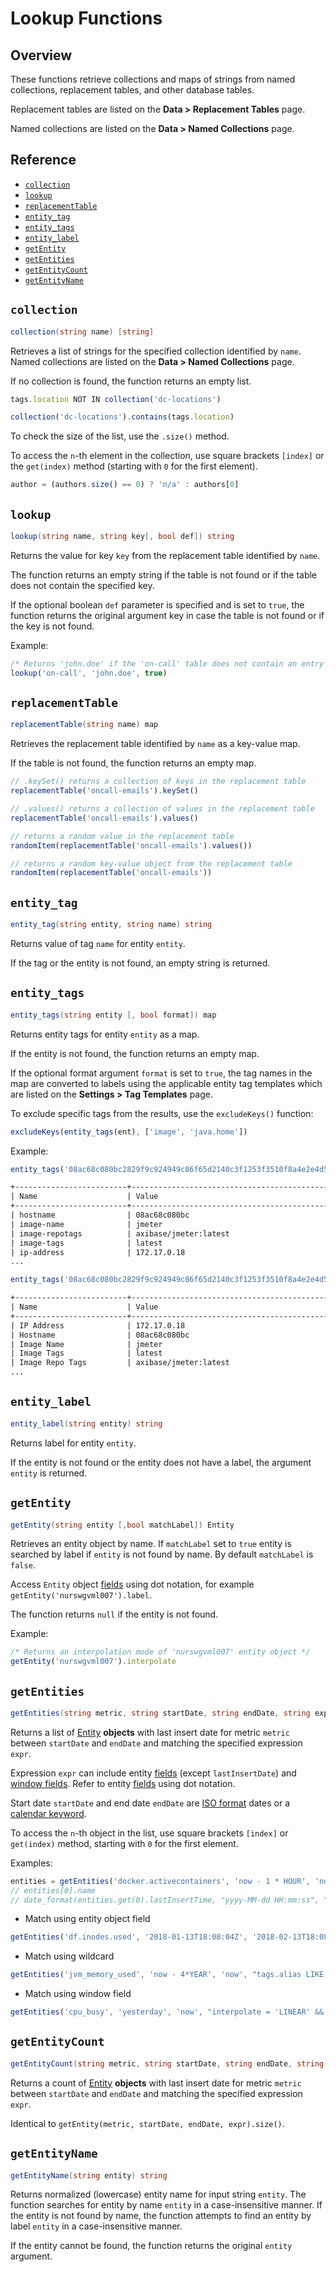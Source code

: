 # Lookup Functions

## Overview

These functions retrieve collections and maps of strings from named collections, replacement tables, and other database tables.

Replacement tables are listed on the **Data > Replacement Tables** page.

Named collections are listed on the **Data > Named Collections** page.

## Reference

* [`collection`](#collection)
* [`lookup`](#lookup)
* [`replacementTable`](#replacementtable)
* [`entity_tag`](#entity_tag)
* [`entity_tags`](#entity_tags)
* [`entity_label`](#entity_label)
* [`getEntity`](#getentity)
* [`getEntities`](#getentities)
* [`getEntityCount`](#getentitycount)
* [`getEntityName`](#getentityname)

## `collection`

```csharp
collection(string name) [string]
```

Retrieves a list of strings for the specified collection identified by `name`. Named collections are listed on the **Data > Named Collections** page.

If no collection is found, the function returns an empty list.

```javascript
tags.location NOT IN collection('dc-locations')
```

```javascript
collection('dc-locations').contains(tags.location)
```

To check the size of the list, use the `.size()` method.

To access the `n`-th element in the collection, use square brackets `[index]` or the `get(index)` method (starting with `0` for the first element).

```javascript
author = (authors.size() == 0) ? 'n/a' : authors[0]
```

## `lookup`

```csharp
lookup(string name, string key[, bool def]) string
```

Returns the value for key `key` from the replacement table identified by `name`.

The function returns an empty string if the table is not found or if the table does not contain the specified key.

If the optional boolean `def` parameter is specified and is set to `true`, the function returns the original argument key in case the table is not found or if the key is not found.

Example:

```javascript
/* Returns 'john.doe' if the 'on-call' table does not contain an entry for 'john.doe' */
lookup('on-call', 'john.doe', true)
```

## `replacementTable`

```csharp
replacementTable(string name) map
```

Retrieves the replacement table identified by `name` as a key-value map.

If the table is not found, the function returns an empty map.

```javascript
// .keySet() returns a collection of keys in the replacement table
replacementTable('oncall-emails').keySet()
```

```javascript
// .values() returns a collection of values in the replacement table
replacementTable('oncall-emails').values()
```

```javascript
// returns a random value in the replacement table
randomItem(replacementTable('oncall-emails').values())
```

```javascript
// returns a random key-value object from the replacement table
randomItem(replacementTable('oncall-emails'))
```

## `entity_tag`

```csharp
entity_tag(string entity, string name) string
```

Returns value of tag `name` for entity `entity`.

If the tag or the entity is not found, an empty string is returned.

## `entity_tags`

```csharp
entity_tags(string entity [, bool format]) map
```

Returns entity tags for entity `entity` as a map.

If the entity is not found, the function returns an empty map.

If the optional format argument `format` is set to `true`, the tag names in the map are converted to labels using the applicable entity tag templates which are listed on the **Settings > Tag Templates** page.

To exclude specific tags from the results, use the `excludeKeys()` function:

```javascript
excludeKeys(entity_tags(ent), ['image', 'java.home'])
```

Example:

```javascript
entity_tags('08ac68c080bc2829f9c924949c86f65d2140c3f1253f3510f8a4e2e4d5219e2b')
```

```txt
+-------------------------+----------------------------------------------+
| Name                    | Value                                        |
+-------------------------+----------------------------------------------+
| hostname                | 08ac68c080bc                                 |
| image-name              | jmeter                                       |
| image-repotags          | axibase/jmeter:latest                        |
| image-tags              | latest                                       |
| ip-address              | 172.17.0.18                                  |
...
```

```javascript
entity_tags('08ac68c080bc2829f9c924949c86f65d2140c3f1253f3510f8a4e2e4d5219e2b', true)
```

```txt
+-------------------------+----------------------------------------------+
| Name                    | Value                                        |
+-------------------------+----------------------------------------------+
| IP Address              | 172.17.0.18                                  |
| Hostname                | 08ac68c080bc                                 |
| Image Name              | jmeter                                       |
| Image Tags              | latest                                       |
| Image Repo Tags         | axibase/jmeter:latest                        |
...
```

## `entity_label`

```csharp
entity_label(string entity) string
```

Returns label for entity `entity`.

If the entity is not found or the entity does not have a label, the argument `entity` is returned.

## `getEntity`

```csharp
getEntity(string entity [,bool matchLabel]) Entity
```

Retrieves an entity object by name. If `matchLabel` set to `true` entity is searched by label if `entity` is not found by name. By default `matchLabel` is `false`.

Access `Entity` object [fields](entity-fields.md) using dot notation, for example `getEntity('nurswgvml007').label`.

The function returns `null` if the entity is not found.

Example:

```javascript
/* Returns an interpolation mode of 'nurswgvml007' entity object */
getEntity('nurswgvml007').interpolate
```

## `getEntities`

```csharp
getEntities(string metric, string startDate, string endDate, string expr) [Entity]
```

Returns a list of [Entity](entity-fields.md) **objects** with last insert date for metric `metric` between `startDate` and `endDate` and matching the specified expression `expr`.

Expression `expr` can include entity [fields](../api/meta/entity/list.md#fields) (except `lastInsertDate`) and [window fields](window.md#window-fields). Refer to entity [fields](entity-fields.md) using dot notation.

Start date `startDate` and end date `endDate` are [ISO format](../shared/date-format.md) dates or a [calendar keyword](../shared/calendar.md#keywords).

To access the `n`-th object in the list, use square brackets `[index]` or `get(index)` method, starting with `0` for the first element.

Examples:

```javascript
entities = getEntities('docker.activecontainers', 'now - 1 * HOUR', 'now', "tags.status != 'deleted'")
// entities[0].name
// date_format(entities.get(0).lastInsertTime, "yyyy-MM-dd HH:mm:ss", "UTC")
```

* Match using entity object field

```javascript
getEntities('df.inodes.used', '2018-01-13T18:08:04Z', '2018-02-13T18:08:04Z', "enabled=true")
```

* Match using wildcard

```javascript
getEntities('jvm_memory_used', 'now - 4*YEAR', 'now', "tags.alias LIKE '00*'")
```

* Match using window field

```javascript
getEntities('cpu_busy', 'yesterday', 'now', "interpolate = 'LINEAR' && tags.app = '" + entity.tags.app + "'")
```

## `getEntityCount`

```csharp
getEntityCount(string metric, string startDate, string endDate, string expr) int
```

Returns a count of [Entity](entity-fields.md) **objects** with last insert date for metric `metric` between `startDate` and `endDate` and matching the specified expression `expr`.

Identical to `getEntity(metric, startDate, endDate, expr).size()`.

## `getEntityName`

```csharp
getEntityName(string entity) string
```

Returns normalized (lowercase) entity name for input string `entity`. The function searches for entity by name `entity` in a case-insensitive manner. If the entity is not found by name, the function attempts to find an entity by label `entity` in a case-insensitive manner.

If the entity cannot be found, the function returns the original `entity` argument.